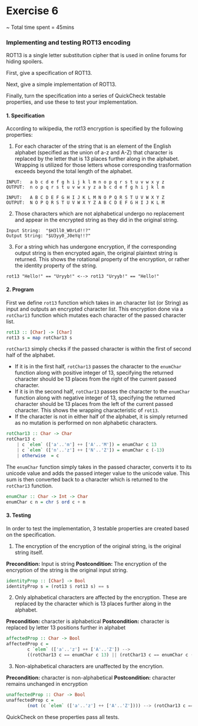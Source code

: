 # Exercise 6

~ Total time spent = 45mins
### Implementing and testing ROT13 encoding ###

ROT13 is a single letter substitution cipher that is used in online forums for hiding spoilers.

First, give a specification of ROT13.

Next, give a simple implementation of ROT13.

Finally, turn the specification into a series of QuickCheck testable properties, and use these to test your implementation.

#### 1. Specification ####
According to wikipedia, the rot13 encryption is specified by the following properties:

1. For each character of the string that is an element of the English alphabet (specified as the union of a-z and A-Z) that character is replaced by the letter that is 13 places further along in the alphabet. Wrapping is utilized for those letters whose corresponding trasformation exceeds beyond the total length of the alphabet.

```
INPUT:   a b c d e f g h i j k l m n o p q r s t u v w x y z 
OUTPUT:  n o p q r s t u v w x y z a b c d e f g h i j k l m
```
```
INPUT:   A B C D E F G H I J K L M N O P Q R S T U V W X Y Z
OUTPUT:  N O P Q R S T U V W X Y Z A B C D E F G H I J K L M
```
2. Those characters which are not alphabetical undergo no replacement and appear in the encrypted string as they did in the original string.

```
Input String:  "$H3ll0_W0rLd!!?"
Output String: "$U3yy0_J0eYq!!?"
```
3. For a string which has undergone encryption, if the corresponding output string is then encrypted again, the original plaintext string is returned. This shows the rotational property of the encryption, or rather the identity property of the string.

```
rot13 "Hello!" == "Uryyb!" <--> rot13 "Uryyb!" == "Hello!"
````

#### 2. Program ####

First we define `rot13` function which takes in an character list (or String) as input and outputs an encrypted character list. This encryption done via a `rotChar13` function which mutates each character of the passed character list.

```haskell
rot13 :: [Char] -> [Char]
rot13 s = map rotChar13 s
```

`rotChar13` simply checks if the passed character is within the first of second half of the alphabet.
* If it is in the first half, `rotChar13` passes the character to the `enumChar` function along with positive integer of 13, specifying the returned character should be 13 places from the right of the current passed character.
* If it is in the second half, `rotChar13` passes the character to the `enumChar` function along with negative integer of 13, specifying the returned character should be 13 places from the left of the current passed character. This shows the wrapping characteristic of `rot13`.
* If the character is not in either half of the alphabet, it is simply returned as no mutation is performed on non alphabetic characters.
```haskell
rotChar13 :: Char -> Char
rotChar13 c
    | c `elem` (['a'..'m'] ++ ['A'..'M']) = enumChar c 13
    | c `elem` (['n'..'z'] ++ ['N'..'Z']) = enumChar c (-13)
    | otherwise  = c
```

The `enumChar` function simply takes in the passed character, converts it to its unicode value and adds the passed integer value to the unicode value. This sum is then converted back to a character which is returned to the `rotChar13` function.

```haskell
enumChar :: Char -> Int -> Char
enumChar c n = chr $ ord c + n
```
#### 3. Testing ####

In order to test the implementation, 3 testable properties are created based on the specification.

1. The encryption of the encryption of the original string, is the original string itself.

**Precondition:**  Input is string
**Postcondition:** The encryption of the encryption of the string is the original input string.
```haskell
identityProp :: [Char] -> Bool
identityProp s = (rot13 $ rot13 s) == s
```
2. Only alphabetical characters are affected by the encryption. These are replaced by the character which is 13 places further along in the alphabet.

**Precondition:**  character is alphabetical
**Postcondition:** character is replaced by letter 13 positions further in alphabet
```haskell
affectedProp :: Char -> Bool
affectedProp c = 
        c `elem` (['a'..'z'] ++ ['A'..'Z']) --> 
        ((rotChar13 c == enumChar c 13) || (rotChar13 c == enumChar c (-13)))
```

3. Non-alphabetical characters are unaffected by the encrytion.

**Precondition:**  character is non-alphabetical
**Postcondition:** character remains unchanged in encryption
```haskell
unaffectedProp :: Char -> Bool
unaffectedProp c = 
        (not (c `elem` (['a'..'z'] ++ ['A'..'Z']))) --> (rotChar13 c == c)
```


QuickCheck on these properties pass all tests.
